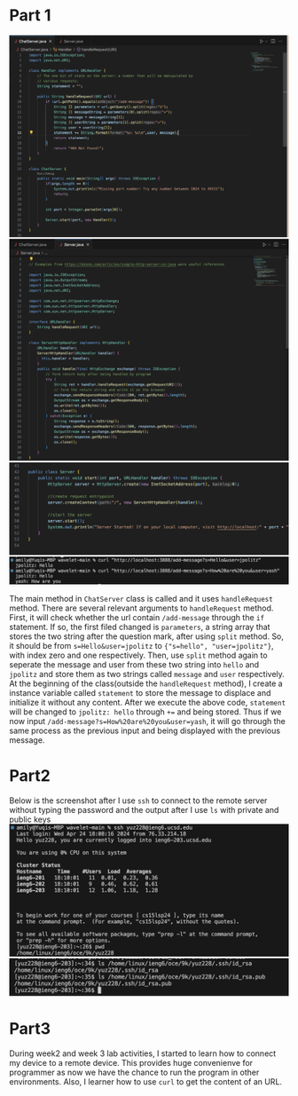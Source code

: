 # Part 1
![Image](ChatServerclass.png)
![Image](Serverclass1.png)
![Image](Serverclass2.png)
![Image](lab2output.png)

The main method in `ChatServer` class is called and it uses `handleRequest` method. There are several relevant arguments to `handleRequest` method.
First, it will check whether the url contain `/add-message` through the `if` statement. If so, the first filed changed is `parameters`, a string array that stores the two string after the question mark, after using `split` method. So, it should be from `s=Hello&user=jpolitz` to `{"s=hello", "user=jpolitz"}`, with index zero and one respectively. Then, use `split` method again to seperate the message and user from these two string into `hello` and `jpolitz` and store them as two strings called `message` and `user` respectively. At the beginning of the class(outside the `handleRequest` method), I create a instance variable called `statement` to store the message to displace and initialize it without any content.
After we execute the above code, `statement` will be changed to `jpolitz: hello` through `+=` and being stored. Thus if we now input `/add-message?s=How%20are%20you&user=yash`, it will go through the same process as the previous input and being displayed with the previous message. 


# Part2
Below is the screenshot after I use `ssh` to connect to the remote server without typing the password and the output after I use `ls` with private and public keys
![Image](lab2login.png)
![Image](lab2keys.png)

# Part3
During week2 and week 3 lab activities, I started to learn how to connect my device to a remote device. This provides huge convenienve for programmer as now we have the chance to run the program in other environments. Also, I learner how to use `curl` to get the content of an URL.
